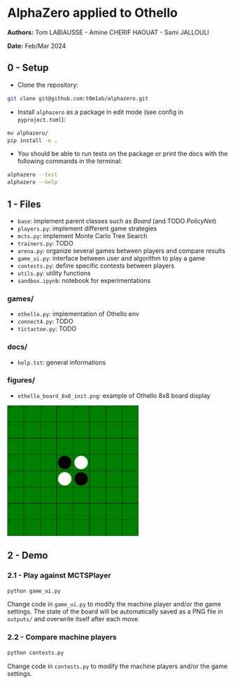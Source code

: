 # AlphaZero applied to Othello

**Authors:** Tom LABIAUSSE - Amine CHERIF HAOUAT - Sami JALLOULI

**Date:** Feb/Mar 2024

## 0 - Setup

* Clone the repository:
```bash
git clone git@github.com:t0m1ab/alphazero.git
```

* Install `alphazero` as a package in edit mode (see config in `pyproject.toml`): 
```bash
mv alphazero/
pip install -e .
``` 

* You should be able to run tests on the package or print the docs with the following commands in the terminal: 
```bash
alphazero --test
alphazero --help
``` 

## 1 - Files

* `base`: implement parent classes such as *Board* (and TODO *PolicyNet*)
* `players.py`: implement different game strategies
* `mcts.py`: implement Monte Carlo Tree Search
* `trainers.py`: TODO
* `arena.py`: organize several games between players and compare results
* `game_ui.py`: interface between user and algorithm to play a game
* `contests.py`: define specific contests between players
* `utils.py`: utility functions
* `sandbox.ipynb`: notebook for experimentations

### games/
* `othello.py`: implementation of Othello env
* `connect4.py`: TODO
* `tictactoe.py`: TODO

### docs/
* `help.txt`: general informations

### figures/
* `othello_board_8x8_init.png`: example of Othello 8x8 board display

<img src='./alphazero/figures/othello_board_8x8_init.png' width='300'>

## 2 - Demo

### 2.1 - Play against MCTSPlayer

```bash
python game_ui.py
```

Change code in `game_ui.py` to modify the machine player and/or the game settings. The state of the board will be automatically saved as a PNG file in `outputs/` and overwrite itself after each move.

### 2.2 - Compare machine players

```bash
python contests.py
```

Change code in `contests.py` to modify the machine players and/or the game settings.
